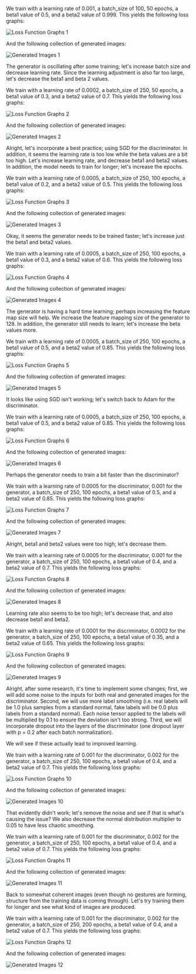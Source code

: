 We train with a learning rate of 0.001, a batch_size of 100, 50 epochs, a beta1 value of 0.5, and a beta2 value of 0.999. This yields the following loss graphs:

![Loss Function Graphs 1](./loss_function_graphs_1.png)

And the following collection of generated images:

![Generated Images 1](./generated_images_1.png)

The generator is oscillating after some training; let's increase batch size and decrease learning rate. Since the learning adjustment is also far too large, let's decrease the beta1 and beta 2 values.

We train with a learning rate of 0.0002, a batch_size of 250, 50 epochs, a beta1 value of 0.3, and a beta2 value of 0.7. This yields the following loss graphs:

![Loss Function Graphs 2](./loss_function_graphs_2.png)

And the following collection of generated images:

![Generated Images 2](./generated_images_2.png)

Alright, let's incorporate a best practice; using SGD for the discriminator. In addition, it seems the learning rate is too low while the beta values are a bit too high. Let's increase learning rate, and decrease beta1 and beta2 values. In addition, the model needs to train for longer; let's increase the epochs.

We train with a learning rate of 0.0005, a batch_size of 250, 100 epochs, a beta1 value of 0.2, and a beta2 value of 0.5. This yields the following loss graphs:

![Loss Function Graphs 3](./loss_function_graphs_3.png)

And the following collection of generated images:

![Generated Images 3](./generated_images_3.png)

Okay, it seems the generator needs to be trained faster; let's increase just the beta1 and beta2 values.

We train with a learning rate of 0.0005, a batch_size of 250, 100 epochs, a beta1 value of 0.3, and a beta2 value of 0.6. This yields the following loss graphs:

![Loss Function Graphs 4](./loss_function_graphs_4.png)

And the following collection of generated images:

![Generated Images 4](./generated_images_4.png)

The generator is having a hard time learning; perhaps increasing the feature map size will help. We increase the feature mapping size of the generator to 128. In addition, the generator still needs to learn; let's increase the beta values more.

We train with a learning rate of 0.0005, a batch_size of 250, 100 epochs, a beta1 value of 0.5, and a beta2 value of 0.85. This yields the following loss graphs:

![Loss Function Graphs 5](./loss_function_graphs_5.png)

And the following collection of generated images:

![Generated Images 5](./generated_images_5.png)

It looks like using SGD isn't working; let's switch back to Adam for the discriminator.

We train with a learning rate of 0.0005, a batch_size of 250, 100 epochs, a beta1 value of 0.5, and a beta2 value of 0.85. This yields the following loss graphs:

![Loss Function Graphs 6](./loss_function_graphs_6.png)

And the following collection of generated images:

![Generated Images 6](./generated_images_6.png)

Perhaps the generator needs to train a bit faster than the discriminator?

We train with a learning rate of 0.0005 for the discriminator, 0.001 for the generator, a batch_size of 250, 100 epochs, a beta1 value of 0.5, and a beta2 value of 0.85. This yields the following loss graphs:

![Loss Function Graphs 7](./loss_function_graphs_7.png)

And the following collection of generated images:

![Generated Images 7](./generated_images_7.png)

Alright, beta1 and beta2 values were too high; let's decrease them.

We train with a learning rate of 0.0005 for the discriminator, 0.001 for the generator, a batch_size of 250, 100 epochs, a beta1 value of 0.4, and a beta2 value of 0.7. This yields the following loss graphs:

![Loss Function Graphs 8](./loss_function_graphs_8.png)

And the following collection of generated images:

![Generated Images 8](./generated_images_8.png)

Learning rate also seems to be too high; let's decrease that, and also decrease beta1 and beta2.

We train with a learning rate of 0.0001 for the discriminator, 0.0002 for the generator, a batch_size of 250, 100 epochs, a beta1 value of 0.35, and a beta2 value of 0.65. This yields the following loss graphs:

![Loss Function Graphs 9](./loss_function_graphs_9.png)

And the following collection of generated images:

![Generated Images 9](./generated_images_9.png)

Alright, after some research, it's time to implement some changes; first, we will add some noise to the inputs for both real and generated images for the discriminator. Second, we will use more label smoothing (i.e. real labels will be 1.0 plus samples from a standard normal, fake labels will be 0.0 plus labels from a standard normal). Each noise tensor applied to the labels will be multiplied by 0.1 to ensure the deviation isn't too strong. Third, we will incorporate dropout into the layers of the discriminator (one dropout layer with p = 0.2 after each batch normalization).

We will see if these actually lead to improved learning.

We train with a learning rate of 0.001 for the discriminator, 0.002 for the generator, a batch_size of 250, 100 epochs, a beta1 value of 0.4, and a beta2 value of 0.7. This yields the following loss graphs:

![Loss Function Graphs 10](./loss_function_graphs_10.png)

And the following collection of generated images:

![Generated Images 10](./generated_images_10.png)

That evidently didn't work; let's remove the noise and see if that is what's causing the issue? We also decrease the normal distribution multiplier to 0.05 to have less chaotic smoothing.

We train with a learning rate of 0.001 for the discriminator, 0.002 for the generator, a batch_size of 250, 100 epochs, a beta1 value of 0.4, and a beta2 value of 0.7. This yields the following loss graphs:

![Loss Function Graphs 11](./loss_function_graphs_11.png)

And the following collection of generated images:

![Generated Images 11](./generated_images_11.png)

Back to somewhat coherent images (even though no gestures are forming, structure from the training data is coming through). Let's try training them for longer and see what kind of images are produced.

We train with a learning rate of 0.001 for the discriminator, 0.002 for the generator, a batch_size of 250, 200 epochs, a beta1 value of 0.4, and a beta2 value of 0.7. This yields the following loss graphs:

![Loss Function Graphs 12](./loss_function_graphs_12.png)

And the following collection of generated images:

![Generated Images 12](./generated_images_12.png)